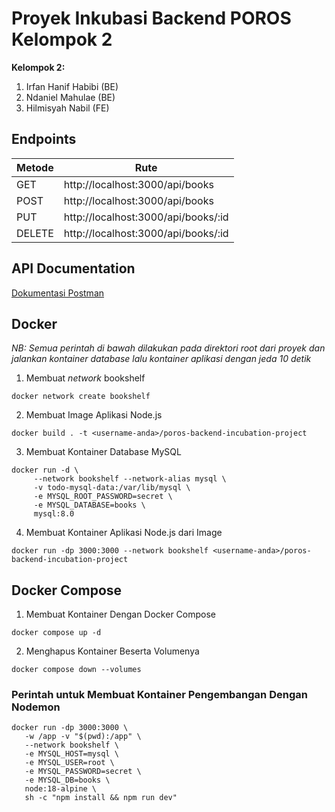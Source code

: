 # Proyek Inkubasi Backend POROS Kelompok 2

**Kelompok 2:**
1. Irfan Hanif Habibi (BE)
2. Ndaniel Mahulae (BE)
3. Hilmisyah Nabil (FE)

## Endpoints
Metode | Rute
--- | ---
GET | http://localhost:3000/api/books
POST | http://localhost:3000/api/books
PUT | http://localhost:3000/api/books/:id
DELETE | http://localhost:3000/api/books/:id

## API Documentation
[Dokumentasi Postman](https://documenter.getpostman.com/view/25559847/2s93RNyunX)

## Docker
*NB: Semua perintah di bawah dilakukan pada direktori root dari proyek dan jalankan kontainer database lalu kontainer aplikasi dengan jeda 10 detik*

1. Membuat *network* bookshelf
```
docker network create bookshelf
```

2. Membuat Image Aplikasi Node.js
```
docker build . -t <username-anda>/poros-backend-incubation-project
```

3. Membuat Kontainer Database MySQL
```
docker run -d \
     --network bookshelf --network-alias mysql \
     -v todo-mysql-data:/var/lib/mysql \
     -e MYSQL_ROOT_PASSWORD=secret \
     -e MYSQL_DATABASE=books \
     mysql:8.0
```

4. Membuat Kontainer Aplikasi Node.js dari Image
``` 
docker run -dp 3000:3000 --network bookshelf <username-anda>/poros-backend-incubation-project
```

## Docker Compose

1. Membuat Kontainer Dengan Docker Compose
``` 
docker compose up -d
```

2. Menghapus Kontainer Beserta Volumenya
``` 
docker compose down --volumes
```


### Perintah untuk Membuat Kontainer Pengembangan Dengan Nodemon
```
docker run -dp 3000:3000 \
   -w /app -v "$(pwd):/app" \
   --network bookshelf \
   -e MYSQL_HOST=mysql \
   -e MYSQL_USER=root \
   -e MYSQL_PASSWORD=secret \
   -e MYSQL_DB=books \
   node:18-alpine \
   sh -c "npm install && npm run dev"
```
